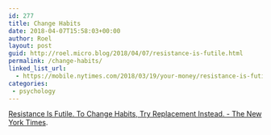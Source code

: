 ```yaml
---
id: 277
title: Change Habits
date: 2018-04-07T15:58:03+00:00
author: Roel
layout: post
guid: http://roel.micro.blog/2018/04/07/resistance-is-futile.html
permalink: /change-habits/
linked_list_url:
  - https://mobile.nytimes.com/2018/03/19/your-money/resistance-is-futile-to-change-habits-try-replacement-instead.html
categories:
 - psychology
---
```

[Resistance Is Futile. To Change Habits, Try Replacement Instead. - The New York Times](https://mobile.nytimes.com/2018/03/19/your-money/resistance-is-futile-to-change-habits-try-replacement-instead.html).
